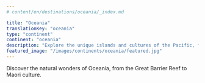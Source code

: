 ```yaml
---
# content/en/destinations/oceania/_index.md

title: "Oceania"
translationKey: "oceania"
type: "continent"
continent: "oceania"
description: "Explore the unique islands and cultures of the Pacific, from Australia's outback to New Zealand's mountains"
featured_image: "/images/continents/oceania/featured.jpg"
---
```


Discover the natural wonders of Oceania, from the Great Barrier Reef to Maori culture.